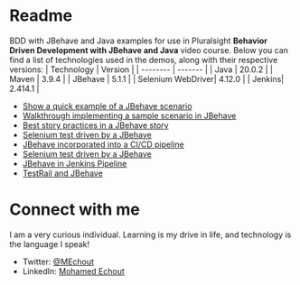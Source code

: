 # Readme
BDD with JBehave and Java examples for use in Pluralsight **Behavior Driven Development with JBehave and Java** video course. Below you can find a list of technologies used in the demos, along with their respective versions:
| Technology    | Version |
| -------- | ------- |
| Java  | 20.0.2   |
| Maven | 3.9.4    |
| JBehave    | 5.1.1    |
| Selenium WebDriver| 4.12.0    |
| Jenkins| 2.414.1    |

- [Show a quick example of a JBehave scenario](https://github.com/SimoCs/bdd-with-jbehave-java/tree/main/FirstDemoBDDJBehave)
- [Walkthrough implementing a sample scenario in JBehave](https://github.com/SimoCs/bdd-with-jbehave-java/tree/main/SecondDemoBDDJBehave)
- [Best story practices in a JBehave story](https://github.com/SimoCs/bdd-with-jbehave-java/tree/main/ThirdDemoBDDJBehave)
- [Selenium test driven by a JBehave](https://github.com/SimoCs/bdd-with-jbehave-java/tree/main/FourthDemoBDDJBehave)
- [JBehave incorporated into a CI/CD pipeline](https://github.com/SimoCs/bdd-with-jbehave-java/tree/main/FifthDemoBDDJBehave)
- [Selenium test driven by a JBehave](https://github.com/SimoCs/bdd-with-jbehave-java/tree/main/SixthDemoBDDJBehave)
- [JBehave in Jenkins Pipeline](https://github.com/SimoCs/bdd-with-jbehave-java/tree/main/SeventhDemoBDDJBehave)
- [TestRail and JBehave](https://github.com/SimoCs/bdd-with-jbehave-java/tree/main/EighthDemoBDDJBehave)

# Connect with me
I am a very curious individual. Learning is my drive in life, and technology is the language I speak!

- Twitter: [@MEchout](https://twitter.com/MEchout)
- LinkedIn: [Mohamed Echout](https://www.linkedin.com/in/mohamed-echout/)
